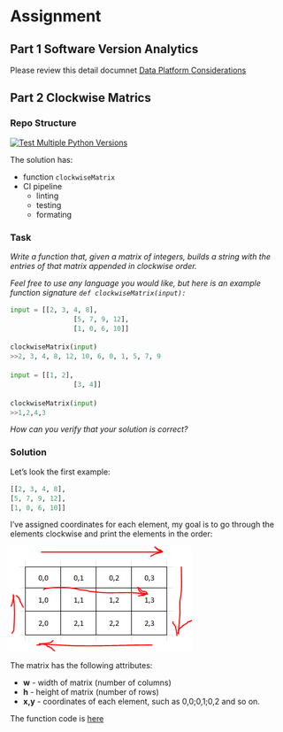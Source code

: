 # Assignment

## Part 1 Software Version Analytics

Please review this detail documnet [Data Platform Considerations](https://github.com/dimoobraznii1986/e-assignment/blob/main/data-platform-proposal.md)

## Part 2 Clockwise Matrics

### Repo Structure
[![Test Multiple Python Versions](https://github.com/dimoobraznii1986/e-assignment/actions/workflows/main.yml/badge.svg?branch=main)](https://github.com/dimoobraznii1986/e-assignment/actions/workflows/main.yml)

The solution has:
- function `clockwiseMatrix` 
- CI pipeline
	- linting
	- testing
	- formating

### Task
*Write a function that, given a matrix of integers, builds a string with the entries of that matrix
appended in clockwise order.*

*Feel free to use any language you would like, but here is an example function signature `def clockwiseMatrix(input):`*

```python
input = [[2, 3, 4, 8],
				[5, 7, 9, 12],
				[1, 0, 6, 10]]

clockwiseMatrix(input)
>>2, 3, 4, 8, 12, 10, 6, 0, 1, 5, 7, 9

input = [[1, 2],
				[3, 4]]

clockwiseMatrix(input)
>>1,2,4,3
```

*How can you verify that your solution is correct?*

### Solution

Let’s look the first example:

```python
[[2, 3, 4, 8],
[5, 7, 9, 12],
[1, 0, 6, 10]]
```

I’ve assigned coordinates for each element, my goal is to go through the elements clockwise and print the elements in the order:

![Untitled](img/Untitled%208.png)

The matrix has the following attributes:

- **w** - width of matrix (number of columns)
- **h** - height of matrix (number of rows)
- **x,y** - coordinates of each element, such as 0,0;0,1;0,2 and so on.

The function code is [here](https://github.com/dimoobraznii1986/e-assignment/blob/main/clockwise/clockwise.py)


